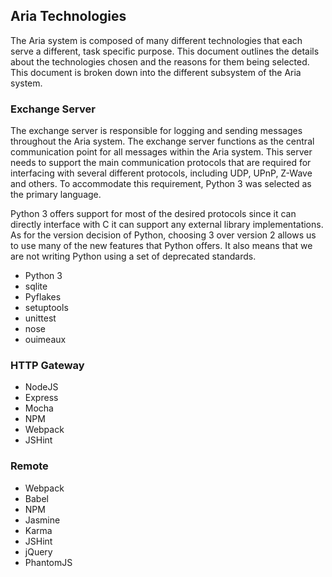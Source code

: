 ## Aria Technologies

The Aria system is composed of many different technologies that each serve a different, task
specific purpose. This document outlines the details about the technologies chosen and the
reasons for them being selected. This document is broken down into the different subsystem
of the Aria system.

### Exchange Server

The exchange server is responsible for logging and sending messages throughout the Aria system.
The exchange server functions as the central communication point for all messages within the
Aria system. This server needs to support the main communication protocols that are required for
interfacing with several different protocols, including UDP, UPnP, Z-Wave and others. To
accommodate this requirement, Python 3 was selected as the primary language.

Python 3 offers support for most of the desired protocols since it can directly interface with
C it can support any external library implementations. As for the version decision of Python,
choosing 3 over version 2 allows us to use many of the new features that Python offers. It also
means that we are not writing Python using a set of deprecated standards.

- Python 3
- sqlite
- Pyflakes
- setuptools
- unittest
- nose
- ouimeaux

### HTTP Gateway

- NodeJS
- Express
- Mocha
- NPM
- Webpack
- JSHint

### Remote

- Webpack
- Babel
- NPM
- Jasmine
- Karma
- JSHint
- jQuery
- PhantomJS


